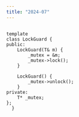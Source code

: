 ```yaml
---
title: "2024-07"
---
```

<pre><code>
template<typename T>
class LockGuard {
public:
	LockGuard(T& m) {
		_mutex = &m;
		_mutex->lock();
	}

	LockGuard() {
		_mutex->unlock();
	}
private:
	T* _mutex;
};
  }</code></pre>
